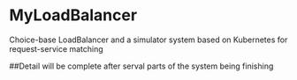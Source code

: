 # MyLoadBalancer
Choice-base LoadBalancer and a simulator system based on Kubernetes for request-service matching

##Detail
will be complete after serval parts of the system being finishing
